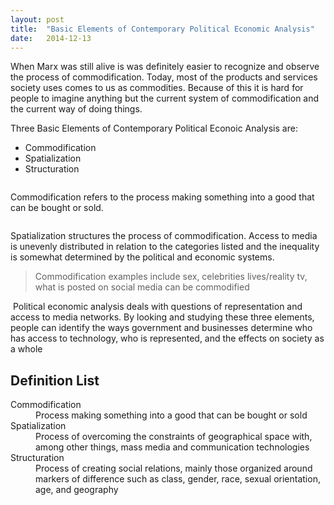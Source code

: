 ```yaml
---
layout: post
title:  "Basic Elements of Contemporary Political Economic Analysis"
date:   2014-12-13
---
```


<p class="intro"><span class="dropcap">W</span>hen Marx was still alive is was definitely easier to recognize and observe the process of commodification. Today, most of the products and services society uses comes to us as commodities. Because of this it is hard for people to imagine anything but the current system of commodification and the current way of doing things.</p>

Three Basic Elements of Contemporary Political Econoic Analysis are:
<ul>
<li>Commodification</li>
<li>Spatialization</li>
<li>Structuration</li>
</ul>
<img src="https://etext.illinois.edu/epubs/978-0-9897819-1-6-2/images/chap004fig003a.png" alt="">

Commodification refers to the process making something into a good that can be bought or sold.
<p></p>
<img src="http://www.marketing91.com/wp-content/uploads/2016/02/Commodification.jpg" alt="">

Spatialization structures the process of commodification. Access to media is unevenly distributed in relation to the categories listed and the inequality is somewhat determined by the political and economic systems.
<blockquote>Commodification examples include sex, celebrities lives/reality tv, what is posted on social media can be commodified</blockquote>
<img src="https://budweiserforthewin.files.wordpress.com/2012/05/sexy_budweiser_ad_20100913_17777202861.jpg" alt="">
Political economic analysis deals with questions of representation and access to media networks. By looking and studying these three elements, people can identify the ways government and businesses determine who has access to technology, who is represented, and the effects on society as a whole

## Definition List
<dl>
  <dt>Commodification</dt>
  <dd>Process making something into a good that can be bought or sold</dd>
  <dt>Spatialization</dt>
<dd>
Process of overcoming the constraints of geographical space with, among other things, mass media and communication technologies
  </dd>
<dt>Structuration</dt>
<dd>Process of creating social relations, mainly those organized around markers of difference such as class, gender, race, sexual orientation, age, and geography</dd>

  </dl>
